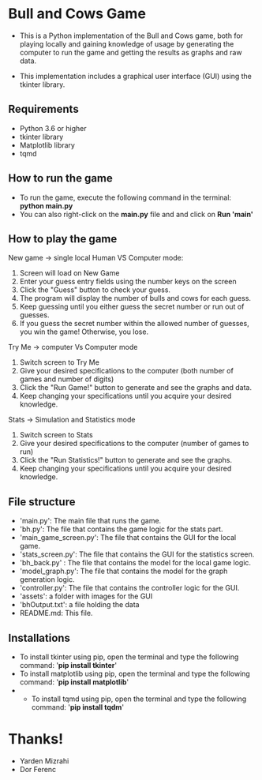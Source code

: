 # Bull and Cows Game
* This is a Python implementation of the Bull and Cows game, both for playing 
locally and gaining knowledge of usage by generating the computer to run the game 
and getting the results as graphs and raw data.

* This implementation includes a graphical user interface (GUI) using the tkinter library. 

## Requirements
* Python 3.6 or higher
* tkinter library 
* Matplotlib library
* tqmd

## How to run the game
* To run the game, execute the following command in the terminal: **python main.py**
* You can also right-click on the **main.py** file and and click on **Run 'main'**

## How to play the game
New game → single local Human VS Computer mode:
1. Screen will load on New Game
2. Enter your guess entry fields using the number keys on the screen
3. Click the "Guess" button to check your guess.
4. The program will display the number of bulls and cows for each guess.
5. Keep guessing until you either guess the secret number or run out of guesses.
6. If you guess the secret number within the allowed number of guesses, you win the game! Otherwise, you lose.

Try Me → computer Vs Computer mode
1. Switch screen to Try Me
2. Give your desired specifications to the computer (both number of games and number of digits) 
3. Click the "Run Game!" button to generate and see the graphs and data.
4. Keep changing your specifications until you acquire your desired knowledge.

Stats → Simulation and Statistics mode
1. Switch screen to Stats
2. Give your desired specifications to the computer (number of games to run) 
3. Click the "Run Statistics!" button to generate and see the graphs.
4. Keep changing your specifications until you acquire your desired knowledge.

## File structure
* 'main.py': The main file that runs the game.
* 'bh.py': The file that contains the game logic for the stats part.
* 'main_game_screen.py': The file that contains the GUI for the local game.
* 'stats_screen.py': The file that contains the GUI for the statistics screen.
* 'bh_back.py' : The file that contains the model for the local game logic.
* 'model_graph.py': The file that contains the model for the graph generation logic.
* 'controller.py': The file that contains the controller logic for the GUI.
* 'assets': a folder with images for the GUI
* 'bhOutput.txt': a file holding the data
* README.md: This file.

## Installations 
* To install tkinter using pip, open the terminal and type the following command: '**pip install tkinter**'
* To install matplotlib using pip, open the terminal and type the following command: '**pip install matplotlib**'
* * To install tqmd using pip, open the terminal and type the following command: '**pip install tqdm**'


# Thanks!
* Yarden Mizrahi
* Dor Ferenc